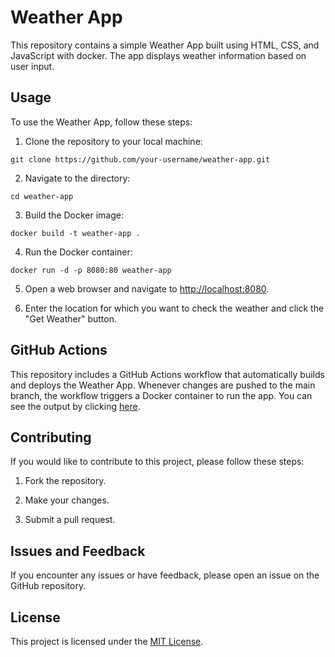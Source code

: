 # Weather App

This repository contains a simple Weather App built using HTML, CSS, and JavaScript with docker. The app displays weather information based on user input.

## Usage

To use the Weather App, follow these steps:

1. Clone the repository to your local machine:
 ```
git clone https://github.com/your-username/weather-app.git
```

2. Navigate to the directory:
 ```
cd weather-app
```

3. Build the Docker image:
```
docker build -t weather-app .
```

4. Run the Docker container:
```
docker run -d -p 8080:80 weather-app
```


5. Open a web browser and navigate to [http://localhost:8080](http://localhost:8080).

6. Enter the location for which you want to check the weather and click the "Get Weather" button.

## GitHub Actions

This repository includes a GitHub Actions workflow that automatically builds and deploys the Weather App. Whenever changes are pushed to the main branch, the workflow triggers a Docker container to run the app. You can see the output by clicking [here](http://localhost:8080).

## Contributing

If you would like to contribute to this project, please follow these steps:

1. Fork the repository.

2. Make your changes.

3. Submit a pull request.

## Issues and Feedback

If you encounter any issues or have feedback, please open an issue on the GitHub repository.

## License

This project is licensed under the [MIT License](LICENSE).
